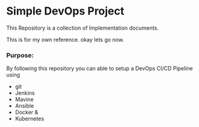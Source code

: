# Simple DevOps Project

This Repository is a collection of Implementation documents. 

This is for my own reference.
okay lets go now.
### Purpose:
By following this repository you can able to setup a DevOps CI/CD Pipeline using
- git
- Jenkins
- Mavine
- Ansible
- Docker &
- Kubernetes

